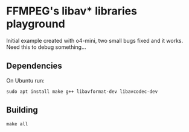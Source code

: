 # FFMPEG's libav* libraries playground

Initial example created with o4-mini, two small bugs fixed and it works. Need this to debug something...

## Dependencies

On Ubuntu run:

```
sudo apt install make g++ libavformat-dev libavcodec-dev
```

## Building

```
make all
```
